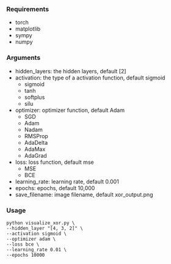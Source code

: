 ### Requirements
- torch
- matplotlib
- sympy
- numpy

### Arguments
- hidden_layers: the hidden layers, default [2]
- activation: the type of a activation function, default sigmoid
  - sigmoid
  - tanh
  - softplus
  - silu
- optimizer: optimizer function, default Adam
  - SGD
  - Adam
  - Nadam
  - RMSProp
  - AdaDelta
  - AdaMax
  - AdaGrad
- loss: loss function, default mse
  - MSE
  - BCE
- learning_rate: learning rate, default 0.001
- epochs: epochs, default 10,000
- save_filename: image filename, default xor_output.png

### Usage
```shell
python visualize_xor.py \
--hidden_layer "[4, 3, 2]" \
--activation sigmoid \
--optimizer adam \
--loss bce \
--learning_rate 0.01 \
--epochs 10000
```
